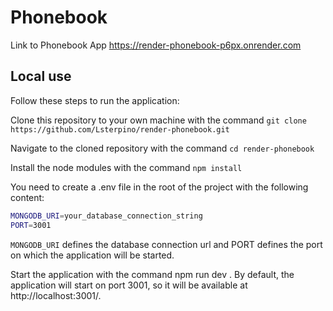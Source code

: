 # Phonebook

Link to Phonebook App
https://render-phonebook-p6px.onrender.com

## Local use

Follow these steps to run the application:

Clone this repository to your own machine with the command `git clone https://github.com/Lsterpino/render-phonebook.git`

Navigate to the cloned repository with the command `cd render-phonebook`

Install the node modules with the command `npm install`

You need to create a .env file in the root of the project with the following content:
```bash
MONGODB_URI=your_database_connection_string
PORT=3001
```

`MONGODB_URI` defines the database connection url and PORT defines the port on which the application will be started.

Start the application with the command npm run dev . By default, the application will start on port 3001, so it will be available at http://localhost:3001/.
